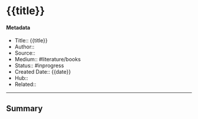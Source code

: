 # {{title}}
#### Metadata
- Title:: {{title}}
- Author::
- Source::
- Medium:: #literature/books
- Status:: #inprogress
- Created Date:: {{date}}
- Hub::
- Related::
---
## Summary
